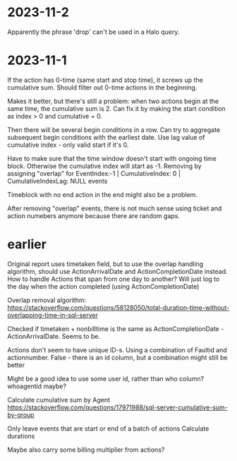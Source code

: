 # 2023-11-2
Apparently the phrase 'drop' can't be used in a Halo query.


# 2023-11-1
If the action has 0-time (same start and stop time), it screws up the cumulative sum.
Should filter out 0-time actions in the beginning.

Makes it better, but there's still a problem: when two actions begin at the same time, the cumulative sum is 2.
Can fix it by making the start condition as index > 0 and cumulative = 0.

Then there will be several begin conditions in a row.
Can try to aggregate subsequent begin conditions with the earliest date.
Use lag value of cumulative index - only valid start if it's 0.

Have to make sure that the time window doesn't start with ongoing time block.
Otherwise the cumulative index will start as -1.
Removing by assigning "overlap" for EventIndex:-1 | CumulativeIndex: 0 | CumulativeIndexLag: NULL events

Timeblock with no end action in the end might also be a problem.

After removing "overlap" events, there is not much sense using ticket and action numebers anymore
because there are random gaps.


# earlier
Original report uses timetaken field, but to use the overlap handling algorithm, should use ActionArrivalDate and ActionCompletionDate instead.
How to handle Actions that span from one day to another? Will just log to the day when the action completed (using ActionCompletionDate)

Overlap removal algorithm:
https://stackoverflow.com/questions/58128050/total-duration-time-without-overlapping-time-in-sql-server

Checked if timetaken + nonbilltime is the same as ActionCompletionDate - ActionArrivalDate. Seems to be.

Actions don't seem to have unique ID-s. Using a combination of Faultid and actionnumber. False - there is an id column, but a combination might still be better

Might be a good idea to use some user id, rather than who column? whoagentid maybe?


Calculate cumulative sum by Agent
https://stackoverflow.com/questions/17971988/sql-server-cumulative-sum-by-group


Only leave events that are start or end of a batch of actions
Calculate durations

Maybe also carry some billing multiplier from actions?